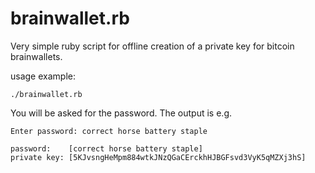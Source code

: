 brainwallet.rb
==============

Very simple ruby script for offline creation of a private key for bitcoin brainwallets.

usage example:

    ./brainwallet.rb 

You will be asked for the password. The output is e.g.

    Enter password: correct horse battery staple
    
    password:    [correct horse battery staple]
    private key: [5KJvsngHeMpm884wtkJNzQGaCErckhHJBGFsvd3VyK5qMZXj3hS]

